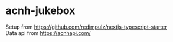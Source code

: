 # acnh-jukebox

Setup from https://github.com/redimpulz/nextjs-typescript-starter  
Data api from https://acnhapi.com/